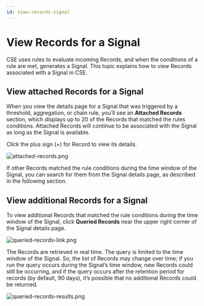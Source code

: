 ```yaml
---
id: view-records-signal
---
```


# View Records for a Signal

CSE uses rules to evaluate incoming Records, and when the conditions of a rule are met, generates a Signal. This topic explains how to view Records associated with a Signal in CSE. 

## View attached Records for a Signal

When you view the details page for a Signal that was triggered by a threshold, aggregation, or chain rule, you’ll see an **Attached Records** section, which displays up to 20 of the Records that matched the rules conditions. Attached Records will continue to be associated with the Signal as long as the Signal is available.

Click the plus sign (+) for Record to view its details.

![attached-records.png](/img/cloud-siem-enterprise/attached-records.png)

If other Records matched the rule conditions during the time window of the Signal, you can search for them from the Signal details page, as described in the following section.

## View additional Records for a Signal

To view additional Records that matched the rule conditions during the time window of the Signal, click **Queried Records** near the upper right corner of the Signal details page.

![queried-records-link.png](/img/cloud-siem-enterprise/queried-records-link.png)

The Records are retrieved in real time. The query is limited to the time window of the Signal. So, the list of Records may change over time; if you run the query occurs during the Signal’s time window, new Records could still be occurring, and if the query occurs after the retention period for records (by default, 90 days), it’s possible that no additional Records could be returned. 

![queried-records-results.png](/img/cloud-siem-enterprise/queried-records-results.png)

 

  
 

